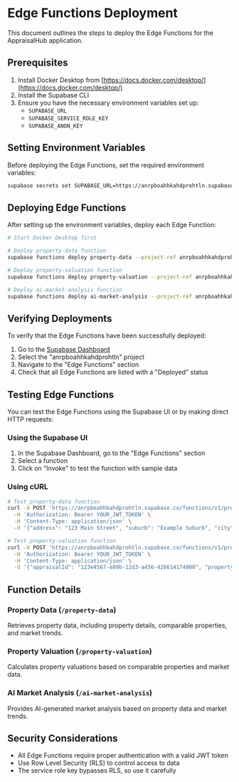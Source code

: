 # Edge Functions Deployment

This document outlines the steps to deploy the Edge Functions for the AppraisalHub application.

## Prerequisites

1. Install Docker Desktop from [https://docs.docker.com/desktop/](https://docs.docker.com/desktop/)
2. Install the Supabase CLI
3. Ensure you have the necessary environment variables set up:
   - `SUPABASE_URL`
   - `SUPABASE_SERVICE_ROLE_KEY`
   - `SUPABASE_ANON_KEY`

## Setting Environment Variables

Before deploying the Edge Functions, set the required environment variables:

```bash
supabase secrets set SUPABASE_URL=https://anrpboahhkahdprohtln.supabase.co SUPABASE_SERVICE_ROLE_KEY=eyJhbGciOiJIUzI1NiIsInR5cCI6IkpXVCJ9.eyJpc3MiOiJzdXBhYmFzZSIsInJlZiI6ImFucnBib2FoaGthaGRwcm9odGxuIiwicm9sZSI6InNlcnZpY2Vfcm9sZSIsImlhdCI6MTc0NzAyNjQ3NCwiZXhwIjoyMDYyNjAyNDc0fQ.NPX8AFgZe_6h1Cxf2TfiycJYDKS_hU99_1-4QV-FlyE SUPABASE_ANON_KEY=eyJhbGciOiJIUzI1NiIsInR5cCI6IkpXVCJ9.eyJpc3MiOiJzdXBhYmFzZSIsInJlZiI6ImFucnBib2FoaGthaGRwcm9odGxuIiwicm9sZSI6ImFub24iLCJpYXQiOjE3NDcwMjY0NzQsImV4cCI6MjA2MjYwMjQ3NH0.n_07t2K7AEUa4DIWvidXIXw_d_5kgZbaj8uBiqqcHi4 --project-ref anrpboahhkahdprohtln
```

## Deploying Edge Functions

After setting up the environment variables, deploy each Edge Function:

```bash
# Start Docker Desktop first

# Deploy property-data function
supabase functions deploy property-data --project-ref anrpboahhkahdprohtln

# Deploy property-valuation function
supabase functions deploy property-valuation --project-ref anrpboahhkahdprohtln

# Deploy ai-market-analysis function
supabase functions deploy ai-market-analysis --project-ref anrpboahhkahdprohtln
```

## Verifying Deployments

To verify that the Edge Functions have been successfully deployed:

1. Go to the [Supabase Dashboard](https://app.supabase.com/)
2. Select the "anrpboahhkahdprohtln" project
3. Navigate to the "Edge Functions" section
4. Check that all Edge Functions are listed with a "Deployed" status

## Testing Edge Functions

You can test the Edge Functions using the Supabase UI or by making direct HTTP requests:

### Using the Supabase UI

1. In the Supabase Dashboard, go to the "Edge Functions" section
2. Select a function
3. Click on "Invoke" to test the function with sample data

### Using cURL

```bash
# Test property-data function
curl -X POST 'https://anrpboahhkahdprohtln.supabase.co/functions/v1/property-data' \
  -H 'Authorization: Bearer YOUR_JWT_TOKEN' \
  -H 'Content-Type: application/json' \
  -d '{"address": "123 Main Street", "suburb": "Example Suburb", "city": "Example City", "propertyType": "house"}'

# Test property-valuation function
curl -X POST 'https://anrpboahhkahdprohtln.supabase.co/functions/v1/property-valuation' \
  -H 'Authorization: Bearer YOUR_JWT_TOKEN' \
  -H 'Content-Type: application/json' \
  -d '{"appraisalId": "123e4567-e89b-12d3-a456-426614174000", "propertyDetails": {...}, "comparableProperties": [...]}'
```

## Function Details

### Property Data (`/property-data`)

Retrieves property data, including property details, comparable properties, and market trends.

### Property Valuation (`/property-valuation`)

Calculates property valuations based on comparable properties and market data.

### AI Market Analysis (`/ai-market-analysis`)

Provides AI-generated market analysis based on property data and market trends.

## Security Considerations

- All Edge Functions require proper authentication with a valid JWT token
- Use Row Level Security (RLS) to control access to data
- The service role key bypasses RLS, so use it carefully 
